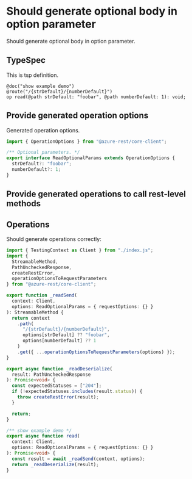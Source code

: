 # Should generate optional body in option parameter

Should generate optional body in option parameter.

## TypeSpec

This is tsp definition.

```tsp
@doc("show example demo")
@route("/{strDefault}/{numberDefault}")
op read(@path strDefault: "foobar", @path numberDefault: 1): void;
```

## Provide generated operation options

Generated operation options.

```ts models:withOptions
import { OperationOptions } from "@azure-rest/core-client";

/** Optional parameters. */
export interface ReadOptionalParams extends OperationOptions {
  strDefault?: "foobar";
  numberDefault?: 1;
}
```

## Provide generated operations to call rest-level methods

## Operations

Should generate operations correctly:

```ts operations
import { TestingContext as Client } from "./index.js";
import {
  StreamableMethod,
  PathUncheckedResponse,
  createRestError,
  operationOptionsToRequestParameters
} from "@azure-rest/core-client";

export function _readSend(
  context: Client,
  options: ReadOptionalParams = { requestOptions: {} }
): StreamableMethod {
  return context
    .path(
      "/{strDefault}/{numberDefault}",
      options[strDefault] ?? "foobar",
      options[numberDefault] ?? 1
    )
    .get({ ...operationOptionsToRequestParameters(options) });
}

export async function _readDeserialize(
  result: PathUncheckedResponse
): Promise<void> {
  const expectedStatuses = ["204"];
  if (!expectedStatuses.includes(result.status)) {
    throw createRestError(result);
  }

  return;
}

/** show example demo */
export async function read(
  context: Client,
  options: ReadOptionalParams = { requestOptions: {} }
): Promise<void> {
  const result = await _readSend(context, options);
  return _readDeserialize(result);
}
```
